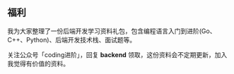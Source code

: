 ## 福利

我为大家整理了一份后端开发学习资料礼包，包含编程语言入门到进阶(Go、C++、Python)、后端开发技术栈、面试题等。

关注公众号「coding进阶」，回复 **backend** 领取，这份资料会不定期更新，加入我觉得有价值的资料。